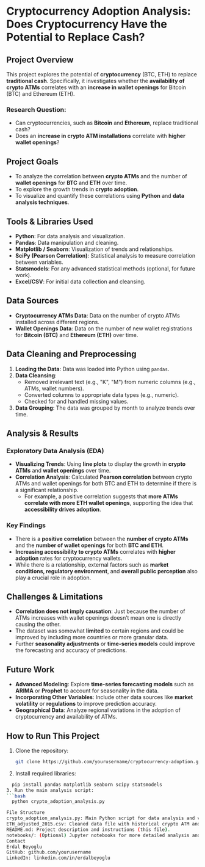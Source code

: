 # **Cryptocurrency Adoption Analysis: Does Cryptocurrency Have the Potential to Replace Cash?**

## **Project Overview**

This project explores the potential of **cryptocurrency** (BTC, ETH) to replace **traditional cash**. Specifically, it investigates whether the **availability of crypto ATMs** correlates with an **increase in wallet openings** for Bitcoin (BTC) and Ethereum (ETH).

### **Research Question:**
- Can cryptocurrencies, such as **Bitcoin** and **Ethereum**, replace traditional cash?
- Does an **increase in crypto ATM installations** correlate with **higher wallet openings**?

## **Project Goals**
- To analyze the correlation between **crypto ATMs** and the number of **wallet openings** for **BTC** and **ETH** over time.
- To explore the growth trends in **crypto adoption**.
- To visualize and quantify these correlations using **Python** and **data analysis techniques**.

## **Tools & Libraries Used**
- **Python**: For data analysis and visualization.
- **Pandas**: Data manipulation and cleaning.
- **Matplotlib / Seaborn**: Visualization of trends and relationships.
- **SciPy (Pearson Correlation)**: Statistical analysis to measure correlation between variables.
- **Statsmodels**: For any advanced statistical methods (optional, for future work).
- **Excel/CSV**: For initial data collection and cleansing.

## **Data Sources**
- **Cryptocurrency ATMs Data**: Data on the number of crypto ATMs installed across different regions.
- **Wallet Openings Data**: Data on the number of new wallet registrations for **Bitcoin (BTC)** and **Ethereum (ETH)** over time.

## **Data Cleaning and Preprocessing**
1. **Loading the Data**: Data was loaded into Python using `pandas`.
2. **Data Cleansing**: 
   - Removed irrelevant text (e.g., "K", "M") from numeric columns (e.g., ATMs, wallet numbers).
   - Converted columns to appropriate data types (e.g., numeric).
   - Checked for and handled missing values.
3. **Data Grouping**: The data was grouped by month to analyze trends over time.

## **Analysis & Results**
### **Exploratory Data Analysis (EDA)**  
- **Visualizing Trends**: Using **line plots** to display the growth in **crypto ATMs** and **wallet openings** over time.  
- **Correlation Analysis**: Calculated **Pearson correlation** between crypto ATMs and wallet openings for both BTC and ETH to determine if there is a significant relationship.
  - For example, a positive correlation suggests that **more ATMs correlate with more ETH wallet openings**, supporting the idea that **accessibility drives adoption**.

### **Key Findings**
- There is a **positive correlation** between the **number of crypto ATMs** and the **number of wallet openings** for both **BTC and ETH**.
- **Increasing accessibility to crypto ATMs** correlates with **higher adoption** rates for cryptocurrency wallets.
- While there is a relationship, external factors such as **market conditions, regulatory environment**, and **overall public perception** also play a crucial role in adoption.

## **Challenges & Limitations**
- **Correlation does not imply causation**: Just because the number of ATMs increases with wallet openings doesn’t mean one is directly causing the other.
- The dataset was somewhat **limited** to certain regions and could be improved by including more countries or more granular data.
- Further **seasonality adjustments** or **time-series models** could improve the forecasting and accuracy of predictions.

## **Future Work**
- **Advanced Modeling**: Explore **time-series forecasting models** such as **ARIMA** or **Prophet** to account for seasonality in the data.
- **Incorporating Other Variables**: Include other data sources like **market volatility** or **regulations** to improve prediction accuracy.
- **Geographical Data**: Analyze regional variations in the adoption of cryptocurrency and availability of ATMs.

## **How to Run This Project**
1. Clone the repository:
   ```bash
   git clone https://github.com/yourusername/cryptocurrency-adoption.git
2. Install required libraries:
```bash
  pip install pandas matplotlib seaborn scipy statsmodels
3. Run the main analysis script:
```bash
  python crypto_adoption_analysis.py

File Structure
crypto_adoption_analysis.py: Main Python script for data analysis and visualization.
ETH_adjusted_2015.csv: Cleaned data file with historical crypto ATM and wallet opening data.
README.md: Project description and instructions (this file).
notebooks/: (Optional) Jupyter notebooks for more detailed analysis and exploration.
Contact
Erdal Beyoglu
GitHub: github.com/yourusername
LinkedIn: linkedin.com/in/erdalbeyoglu
